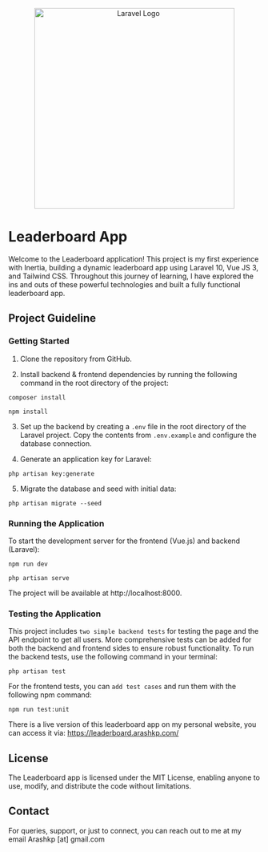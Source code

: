 <p align="center"><a href="https://laravel.com" target="_blank"><img src="https://raw.githubusercontent.com/laravel/art/master/logo-lockup/5%20SVG/2%20CMYK/1%20Full%20Color/laravel-logolockup-cmyk-red.svg" width="400" alt="Laravel Logo"></a></p>

# Leaderboard App

Welcome to the Leaderboard application! This project is my first experience with Inertia, building a dynamic leaderboard app using Laravel 10, Vue JS 3, and Tailwind CSS. Throughout this journey of learning, I have explored the ins and outs of these powerful technologies and built a fully functional leaderboard app.

## Project Guideline

### Getting Started

1. Clone the repository from GitHub.

2. Install backend & frontend dependencies by running the following command in the root directory of the project:
```
composer install
```
```
npm install
```
3. Set up the backend by creating a `.env` file in the root directory of the Laravel project. Copy the contents from `.env.example` and configure the database connection.

4. Generate an application key for Laravel:
```
php artisan key:generate
```

5. Migrate the database and seed with initial data:
```
php artisan migrate --seed
```
	
### Running the Application

To start the development server for the frontend (Vue.js) and backend (Laravel):
```
npm run dev
```
```
php artisan serve
```
	
The project will be available at http://localhost:8000.


### Testing the Application
This project includes `two simple backend tests` for testing the page and the API endpoint to get all users. More comprehensive tests can be added for both the backend and frontend sides to ensure robust functionality.
To run the backend tests, use the following command in your terminal:
```
php artisan test
```
For the frontend tests, you can `add test cases` and run them with the following npm command:
```
npm run test:unit
```

There is a live version of this leaderboard app on my personal website, you can access it via:
https://leaderboard.arashkp.com/

## License
The Leaderboard app is licensed under the MIT License, enabling anyone to use, modify, and distribute the code without limitations.

## Contact
For queries, support, or just to connect, you can reach out to me at my email Arashkp [at] gmail.com
